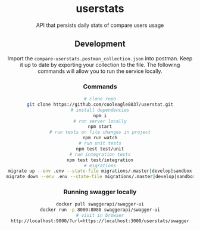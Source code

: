 <div align="center">

<h1>userstats</h1>
<p>API that persists daily stats of compare users usage</p>

## Development
Import the `compare-userstats.postman_collection.json` into postman. Keep it up to date by exporting your collection to the file.
The following commands will allow you to run the service locally.  

### Commands
```bash
# clone repo
git clone https://github.com/cooleagle8837/userstat.git
# install dependencies
npm i
# run server locally
npm start
# run tests on file changes in project
npm run watch
# run unit tests
npm test test/unit
# run integration tests
npm test test/integration
# migrations
migrate up --env .env --state-file migrations/.master|develop|sandbox
migrate down --env .env --state-file migrations/.master|develop|sandbox
```

### Running swagger locally

```bash
docker pull swaggerapi/swagger-ui
docker run -p 8080:8080 swaggerapi/swagger-ui
# visit in browser
http://localhost:9000/?url=https://localhost:3000/userstats/swagger
```
